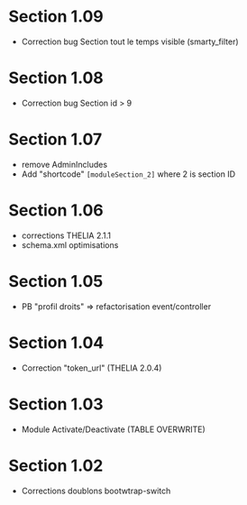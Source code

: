 # Section 1.09
- Correction bug Section tout le temps visible (smarty_filter)

# Section 1.08
- Correction bug Section id > 9

# Section 1.07
- remove AdminIncludes
- Add "shortcode" ```[moduleSection_2]``` where 2 is section ID

# Section 1.06
- corrections THELIA 2.1.1
- schema.xml optimisations

# Section 1.05
- PB "profil droits" => refactorisation event/controller

# Section 1.04
- Correction "token_url" (THELIA 2.0.4)

# Section 1.03
- Module Activate/Deactivate (TABLE OVERWRITE)

# Section 1.02
- Corrections doublons bootwtrap-switch
